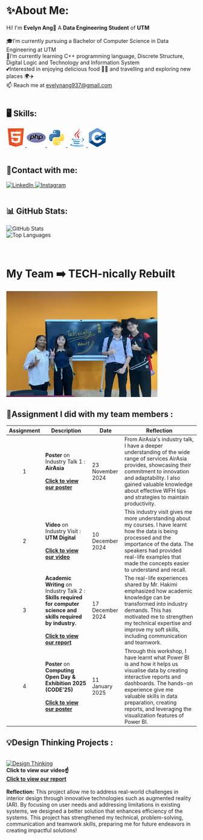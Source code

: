 # ✨About Me:
Hi! I'm **Evelyn Ang**👋 A **Data Engineering Student** of **UTM**
<br><br>
🎓I’m currently pursuing a Bachelor of Computer Science in Data Engineering at UTM <br>
🌱I’m currently learning C++ programming language, Discrete Structure, Digital Logic and Technology and Information System <br>
💕Interested in enjoying delicious food 🍜🍰 and travelling and exploring new places 🌍✈️ <br>
📫 Reach me at evelynang937@gmail.com<br>
<br>

## 🖥️ Skills:
<a href="https://developer.mozilla.org/en-US/docs/Web/HTML">
  <img src="https://raw.githubusercontent.com/devicons/devicon/master/icons/html5/html5-original.svg" alt="HTML" width="50" height="50" />
</a>
<a href="https://www.php.net/">
  <img src="https://raw.githubusercontent.com/devicons/devicon/master/icons/php/php-original.svg" alt="PHP" width="50" height="50" />
</a>
<a href="https://www.python.org/">
  <img src="https://raw.githubusercontent.com/devicons/devicon/master/icons/python/python-original.svg" alt="Python" width="50" height="50" />
</a>
<a href="https://www.java.com/">
  <img src="https://raw.githubusercontent.com/devicons/devicon/master/icons/java/java-original.svg" alt="Java" width="50" height="50" />
</a>
<a href="https://isocpp.org/">
  <img src="https://raw.githubusercontent.com/devicons/devicon/master/icons/cplusplus/cplusplus-original.svg" alt="C++" width="50" height="50" />
</a>
<br><br>

## 🔗Contact with me:
<a href="https://www.linkedin.com/in/evelyn-ang-749569266/" target="_blank">
  <img src="https://upload.wikimedia.org/wikipedia/commons/c/ca/LinkedIn_logo_initials.png" alt="LinkedIn" width="40" height="40">
</a>

<a href="https://www.instagram.com/evelynnn_723/" target="_blank">
  <img src="https://upload.wikimedia.org/wikipedia/commons/9/95/Instagram_logo_2022.svg" alt="Instagram" width="40" height="40">
</a>
<br>
<br>

## 📊 GitHub Stats:
![GitHub Stats](https://github-readme-stats.vercel.app/api?username=evelyn2307&show_icons=true&theme=dark) <br>
![Top Languages](https://github-readme-stats.vercel.app/api/top-langs/?username=evelyn2307&layout=compact&theme=dark&hide=hack) <br><br>
<br>

# My Team ➡️ TECH-nically Rebuilt

<img src="https://github.com/evelyn2307/Y1S1/blob/bf57f85a5bc2a3bb052ef745d4c2cf5bfb0b9be8/Technology%20%26%20Information%20System/assets/group%20pic.jpg" alt="gourp pic" width="400" height="280"><br>


## 🔎Assignment I did with my team members :

|Assignment   |Description      |Date        |Reflection                   |
|-------------|-----------------|------------|-----------------------------|
|<p align = "center">1</p>  |**Poster** on Industry Talk 1 : **AirAsia** <br><br>[**Click to view our poster**](https://github.com/evelyn2307/Y1S1/blob/bf57f85a5bc2a3bb052ef745d4c2cf5bfb0b9be8/Technology%20%26%20Information%20System/assets/Industrial%20Talk%201.png)<br>| 23 November 2024  |From AirAsia's industry talk, I have a deeper understanding of the wide range of services AirAsia provides, showcasing their commitment to innovation and adaptability. I also gained valuable knowledge about effective WFH tips and strategies to maintain productivity.             |
|<p align = "center">2</p>  |**Video** on Industry Visit : **UTM Digital** <br><br>[**Click to view our video**](https://www.youtube.com/watch?v=FzKdEfEXHnY)<br>|  10 December 2024  |This industry visit gives me more understanding about my courses. I have learnt how the data is being processed and the importance of the data. The speakers had provided real-life examples that made the concepts easier to understand and recall.            |
|<p align = "center">3</p>  |**Academic Writing** on Industry Talk 2 : **Skills required for computer science and skills required by industry.**  <br><br>[**Click to view our report**](https://github.com/evelyn2307/Y1S1/blob/712761040c35a9e52b133541423a3b95aa5ef4e9/Technology%20%26%20Information%20System/assets/ASG3%20TIS%20(1).pdf)<br>| 17 December 2024	 |The real-life experiences shared by Mr. Hakimi emphasized how academic knowledge can be transformed into industry demands. This has motivated me to strengthen my technical expertise and improve my soft skills, including communication and teamwork.|
|<p align = "center">4</p>  |**Poster** on **Computing Open Day & Exhibition 2025  (CODE’25)** <br><br>[**Click to view our poster**](https://github.com/evelyn2307/Y1S1/blob/712761040c35a9e52b133541423a3b95aa5ef4e9/Technology%20%26%20Information%20System/assets/Assignment%204%20Poster.png)<br>| 11 January 2025 | Through this workshop, I have learnt what Power BI is and how it helps us visualise data by creating interactive reports and dashboards. The hands-on experience give me valuable skills in data preparation, creating reports, and leveraging the visualization features of Power BI.|


## 💡Design Thinking Projects :
<br> <a href="https://www.youtube.com/watch?v=m5wbRu24noE" target="_blank"><img src="https://img.youtube.com/vi/m5wbRu24noE/0.jpg" alt="Design Thinking" width="300" /></a> 
<br>**Click to view our video☝️**
<br>[**Click to view our report**](https://github.com/evelyn2307/Y1S1/blob/712761040c35a9e52b133541423a3b95aa5ef4e9/Technology%20%26%20Information%20System/assets/Design%20thinking%20project(Technically%20Rebuild).pdf)<br><br>
**Reflection:** This project allow me to address real-world challenges in interior design through innovative technologies such as augmented reality (AR). By focusing on user needs and addressing limitations in existing systems, we designed a better solution that enhances efficiency of the systems. This project has strengthened my technical, problem-solving, communication and teamwork skills, preparing me for future endeavors in creating impactful solutions!

